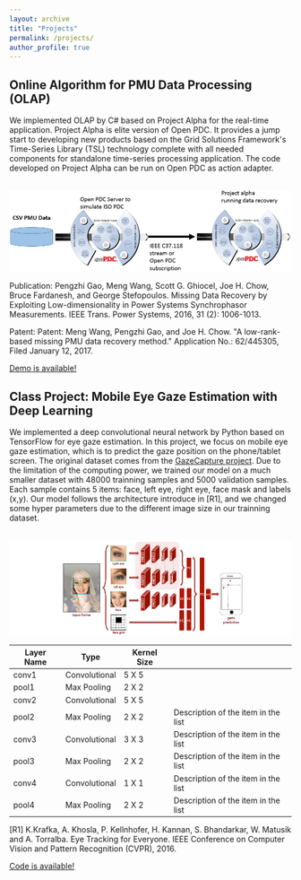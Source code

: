 ```yaml
---
layout: archive
title: "Projects"
permalink: /projects/
author_profile: true
---
```


**Online Algorithm for PMU Data Processing (OLAP)**
------
We implemented OLAP by C# based on Project Alpha for the real-time application. Project Alpha is elite version of Open PDC. It provides a jump start to developing new products based on the Grid Solutions Framework's Time-Series Library (TSL) technology complete with all needed components for standalone time-series processing application. The code developed on Project Alpha can be run on Open PDC as action adapter.

<br/><img src='/images/OLAP.png'>

Publication: Pengzhi Gao, Meng Wang, Scott G. Ghiocel, Joe H. Chow, Bruce Fardanesh, and George Stefopoulos. Missing Data Recovery by Exploiting Low-dimensionality in Power Systems Synchrophasor Measurements. IEEE Trans. Power Systems, 2016, 31 (2): 1006-1013.

Patent: Patent: Meng Wang, Pengzhi Gao, and Joe H. Chow. "A low-rank-based missing PMU data recovery method." Application No.: 62/445305, Filed January 12, 2017.

[Demo is available!](https://www.youtube.com/watch?v=vHiUh4NLQgo)


**Class Project: Mobile Eye Gaze Estimation with Deep Learning**
------
We implemented a deep convolutional neural network by Python based on TensorFlow for eye gaze estimation. In this project, we focus on mobile eye gaze estimation, which is to predict the gaze position on the phone/tablet screen. The original dataset comes from the [GazeCapture project](http://gazecapture.csail.mit.edu/). Due to the limitation of the computing power, we trained our model on a much smaller dataset with 48000 trainning samples and 5000 validation samples. Each sample contains 5 items: face, left eye, right eye, face mask and labels (x,y). Our model follows the architecture introduce in [R1], and we changed some hyper parameters due to the different image size in our trainning dataset.

<br/><img src='/images/GazeCapture.png'> 

| Layer Name | Type          | Kernel Size |                                                              |
| --------   | ------------- | ----------- | ------------------------------------------------- |
| conv1      | Convolutional |  5 X 5      |     |Description of the item in the list                          |
| pool1      | Max Pooling   |  2 X 2      |     | Description of the item in the list                          |
| conv2      | Convolutional |  5 X 5      |     |  Description of the item in the list                          |
| pool2      | Max Pooling   |  2 X 2      |     Description of the item in the list                          |
| conv3      | Convolutional |  3 X 3      |          Description of the item in the list                          |
| pool3      | Max Pooling   |  2 X 2      |         Description of the item in the list                          |
| conv4      | Convolutional |  1 X 1      |             Description of the item in the list                          |
| pool4      | Max Pooling   |  2 X 2      |           Description of the item in the list                          |


[R1] K.Krafka, A. Khosla, P. Kellnhofer, H. Kannan, S. Bhandarkar, W. Matusik and A. Torralba. Eye Tracking for Everyone. IEEE Conference on Computer Vision and Pattern Recognition (CVPR), 2016.

[Code is available!]()
